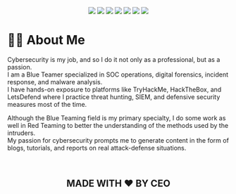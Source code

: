 <p align="center">
  <img src="https://img.shields.io/github/stars/ceodefender/ceodefender">
  <img src="https://img.shields.io/github/forks/ceodefender/ceodefender">
  <img src="https://img.shields.io/badge/Maintained%3F-yes-green.svg">
  <img src="https://img.shields.io/github/license/ceodefender/ceodefender">
  <img src="https://img.shields.io/github/repo-size/ceodefender/ceodefender">
  <img src="https://img.shields.io/github/languages/count/ceodefender/ceodefender">
  <img src="https://visitor-badge.laobi.icu/badge?page_id=ceodefender.ceodefender">
</p>

# :man_technologist: About Me

Cybersecurity is my job, and so I do it not only as a professional, but as a passion.  
I am a Blue Teamer specialized in SOC operations, digital forensics, incident response, and malware analysis.  
I have hands-on exposure to platforms like TryHackMe, HackTheBox, and LetsDefend where I practice threat hunting, SIEM, and defensive security measures most of the time.  

Although the Blue Teaming field is my primary specialty, I do some work as well in Red Teaming to better the understanding of the methods used by the intruders.  
My passion for cybersecurity prompts me to generate content in the form of blogs, tutorials, and reports on real attack-defense situations.  

<br>

## <p align="center">MADE WITH :heart: BY CEO </p>
